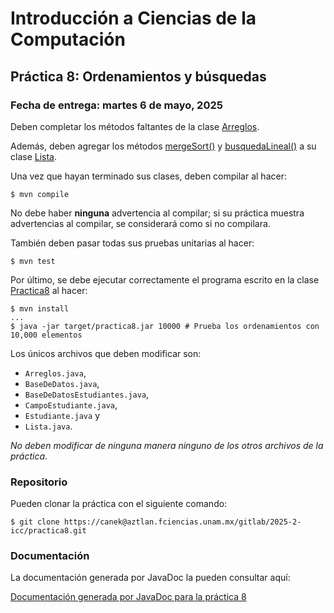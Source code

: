 Introducción a Ciencias de la Computación
=========================================

Práctica 8: Ordenamientos y búsquedas
-------------------------------------

### Fecha de entrega: martes 6 de mayo, 2025

Deben completar los métodos faltantes de la clase
[Arreglos](https://aztlan.fciencias.unam.mx/gitlab/2025-2-icc/practica8/-/blob/main/src/main/java/mx/unam/ciencias/icc/Arreglos.java).

Además, deben agregar los métodos
[mergeSort()](https://aztlan.fciencias.unam.mx/gitlab/2025-2-icc/practica8/-/blob/main/src/main/java/mx/unam/ciencias/icc/Lista.java#L290)
y
[busquedaLineal()](https://aztlan.fciencias.unam.mx/gitlab/2025-2-icc/practica8/-/blob/main/src/main/java/mx/unam/ciencias/icc/Lista.java#L315)
a su clase
[Lista](https://aztlan.fciencias.unam.mx/gitlab/2025-2-icc/practica8/-/blob/main/src/main/java/mx/unam/ciencias/icc/Lista.java).

Una vez que hayan terminado sus clases, deben compilar al hacer:

```
$ mvn compile
```

No debe haber **ninguna** advertencia al compilar; si su práctica muestra
advertencias al compilar, se considerará como si no compilara.

También deben pasar todas sus pruebas unitarias al hacer:

```
$ mvn test
```

Por último, se debe ejecutar correctamente el programa escrito en la clase
[Practica8](https://aztlan.fciencias.unam.mx/gitlab/2025-2-icc/practica8/-/blob/main/src/main/java/mx/unam/ciencias/icc/Practica8.java)
al hacer:

```
$ mvn install
...
$ java -jar target/practica8.jar 10000 # Prueba los ordenamientos con 10,000 elementos
```

Los únicos archivos que deben modificar son:

* `Arreglos.java`,
* `BaseDeDatos.java`,
* `BaseDeDatosEstudiantes.java`,
* `CampoEstudiante.java`,
* `Estudiante.java` y
* `Lista.java`.

*No deben modificar de ninguna manera ninguno de los otros archivos de la práctica*.

### Repositorio

Pueden clonar la práctica con el siguiente comando:

```
$ git clone https://canek@aztlan.fciencias.unam.mx/gitlab/2025-2-icc/practica8.git
```

### Documentación

La documentación generada por JavaDoc la pueden consultar aquí:

[Documentación generada por JavaDoc para la práctica
8](https://aztlan.fciencias.unam.mx/~canek/2025-2-icc/practica8/apidocs/index.html)
